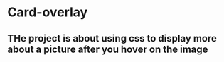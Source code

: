 # Card-overlay

## THe project is about using css to display more about a picture after you hover on the image
